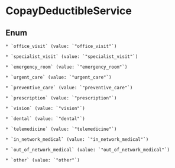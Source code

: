 
# CopayDeductibleService

## Enum


    * `office_visit` (value: `"office_visit"`)

    * `specialist_visit` (value: `"specialist_visit"`)

    * `emergency_room` (value: `"emergency_room"`)

    * `urgent_care` (value: `"urgent_care"`)

    * `preventive_care` (value: `"preventive_care"`)

    * `prescription` (value: `"prescription"`)

    * `vision` (value: `"vision"`)

    * `dental` (value: `"dental"`)

    * `telemedicine` (value: `"telemedicine"`)

    * `in_network_medical` (value: `"in_network_medical"`)

    * `out_of_network_medical` (value: `"out_of_network_medical"`)

    * `other` (value: `"other"`)



